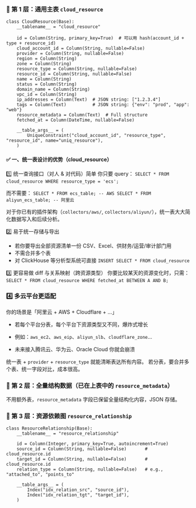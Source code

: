### 🔹 第 1 层：通用主表 `cloud_resource`
```
class CloudResource(Base):
    __tablename__ = "cloud_resource"

    id = Column(String, primary_key=True)  # 可以用 hash(account_id + type + resource_id)
    cloud_account_id = Column(String, nullable=False)
    provider = Column(String, nullable=False)
    region = Column(String)
    zone = Column(String)
    resource_type = Column(String, nullable=False)
    resource_id = Column(String, nullable=False)
    name = Column(String)
    status = Column(String)
    domain_name = Column(String)
    vpc_id = Column(String)
    ip_addresses = Column(Text)  # JSON string: ["1.2.3.4"]
    tags = Column(Text)          # JSON string: {"env": "prod", "app": "web"}
    resource_metadata = Column(Text)  # Full structure
    fetched_at = Column(DateTime, nullable=False)

    __table_args__ = (
        UniqueConstraint("cloud_account_id", "resource_type", "resource_id", name="uniq_resource"),
    )
```
#### ✅ 一、统一表设计的优势（cloud_resource）
 1️⃣ 统一查询接口（对人 & 对代码）简单
你只要 query：
`SELECT * FROM cloud_resource WHERE resource_type = 'ecs';`

而不需要：
`SELECT * FROM ecs_table; -- AWS SELECT * FROM aliyun_ecs_table; -- 阿里云`

对于你已有的插件架构（`collectors/aws/`, `collectors/aliyun/`），统一表大大简化数据写入和后续分析。

2️⃣ 易于统一存储与导出
- 若你要导出全部资源清单一份 CSV、Excel、供财务/运营/审计部门用
- 不需合并多个表
- 对 ClickHouse 等分析型系统可直接 `INSERT SELECT * FROM cloud_resource`

3️⃣ 更容易做 diff 与关系映射（跨资源类型）
你要比较某天的资源变化时，只需：
`SELECT * FROM cloud_resource WHERE fetched_at BETWEEN A AND B;`
### 4️⃣ 多云平台更适配

你的场景是「阿里云 + AWS + Cloudflare + ...」

- 若每个平台分表，每个平台下资源类型又不同，爆炸式增长
    
- 例如：`aws_ec2`、`aws_eip`、`aliyun_slb`、`cloudflare_zone`...
    
- 未来接入腾讯云、华为云、Oracle Cloud 你就会崩溃
    

统一表 + `provider` + `resource_type` 就能清晰表达所有内容。
若分表，要合并多个表、统一字段对比，成本很高。
### 🔹 第 2 层：全量结构数据（已在上表中的 `resource_metadata`）
不用额外表，`resource_metadata` 字段已保留全量结构化内容，JSON 存储。

### 🔹 第 3 层：资源依赖图 `resource_relationship`

```
class ResourceRelationship(Base):
    __tablename__ = "resource_relationship"

    id = Column(Integer, primary_key=True, autoincrement=True)
    source_id = Column(String, nullable=False)       # cloud_resource.id
    target_id = Column(String, nullable=False)       # cloud_resource.id
    relation_type = Column(String, nullable=False)   # e.g., "attached_to", "points_to"

    __table_args__ = (
        Index("idx_relation_src", "source_id"),
        Index("idx_relation_tgt", "target_id"),
    )

```